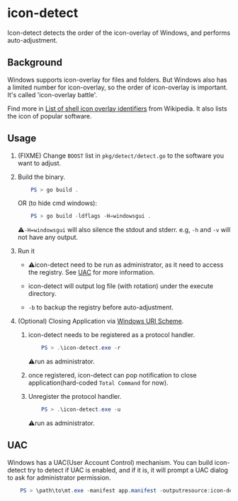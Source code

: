 # icon-detect

Icon-detect detects the order of the icon-overlay of Windows, and performs auto-adjustment.

## Background

Windows supports icon-overlay for files and folders. But Windows also has a limited number for icon-overlay, so the order of icon-overlay is important. It's called 'icon-overlay battle'.

Find more in [List of shell icon overlay identifiers](https://en.wikipedia.org/wiki/List_of_shell_icon_overlay_identifiers) from Wikipedia. It also lists the icon of popular software.

## Usage

1. (FIXME) Change `BOOST` list in `pkg/detect/detect.go` to the software you want to adjust.

2. Build the binary.

    ```powershell
        PS > go build .
    ```

    OR (to hide cmd windows):

    ```powershell
        PS > go build -ldflags -H=windowsgui .
    ```

    ⚠️`-H=windowsgui` will also silence the stdout and stderr. e.g, `-h` and `-v` will not have any output.

3. Run it

    - ⚠️icon-detect need to be run as administrator, as it need to access the registry. See [UAC](#UAC) for more information.

    - icon-detect will output log file (with rotation) under the execute directory.

    - `-b` to backup the registry before auto-adjustment.

4. (Optional) Closing Application via [Windows URI Scheme](https://learn.microsoft.com/en-us/windows/uwp/app-resources/uri-schemes).

    1. icon-detect needs to be registered as a protocol handler.

        ```powershell
            PS > .\icon-detect.exe -r
        ```

        ⚠️run as administrator.

    2. once registered, icon-detect can pop notification to close application(hard-coded `Total Command` for now).

    3. Unregister the protocol handler.

        ```powershell
            PS > .\icon-detect.exe -u
        ```

        ⚠️run as administrator.

## UAC

Windows has a UAC(User Account Control) mechanism. You can build icon-detect try to detect if UAC is enabled, and if it is, it will prompt a UAC dialog to ask for administrator permission.

```powershell
    PS > \path\to\mt.exe -manifest app.manifest -outputresource:icon-detect.exe;1
```
